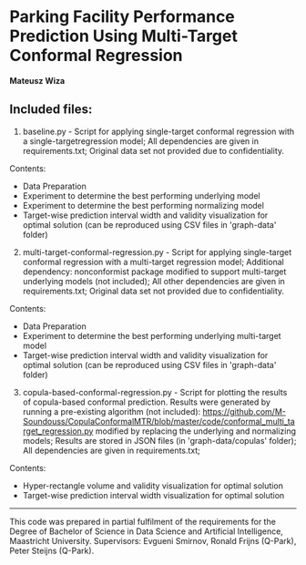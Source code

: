 # Parking Facility Performance Prediction Using Multi-Target Conformal Regression
**Mateusz Wiza**

## Included files:

1. baseline.py - Script for applying single-target conformal regression 
with a single-targetregression model; All dependencies are given in 
requirements.txt; Original data set not provided due to confidentiality.

Contents:
 - Data Preparation
 - Experiment to determine the best performing underlying model
 - Experiment to determine the best performing normalizing model
 - Target-wise prediction interval width and validity visualization for optimal solution
   (can be reproduced using CSV files in 'graph-data' folder)

2. multi-target-conformal-regression.py - Script for applying single-target 
conformal regression with a multi-target regression model; Additional 
dependency: nonconformist package modified to support multi-target underlying
models (not included); All other dependencies are given in  requirements.txt; 
Original data set not provided due to confidentiality. 

Contents:
 - Data Preparation
 - Experiment to determine the best performing underlying multi-target model
 - Target-wise prediction interval width and validity visualization for optimal solution
   (can be reproduced using CSV files in 'graph-data' folder)

3. copula-based-conformal-regression.py - Script for plotting the results of
copula-based conformal prediction. Results were generated by running a pre-existing 
algorithm (not included): https://github.com/M-Soundouss/CopulaConformalMTR/blob/master/code/conformal_multi_target_regression.py
modified by replacing the underlying and normalizing models; Results are stored in
JSON files (in 'graph-data/copulas' folder); All dependencies are given in 
requirements.txt;

Contents:
 - Hyper-rectangle volume and validity visualization for optimal solution
 - Target-wise prediction interval width visualization for optimal solution



-------------
This code was prepared in partial fulfilment of the requirements for the
Degree of Bachelor of Science in Data Science and Artificial Intelligence,
Maastricht University. Supervisors: Evgueni Smirnov, Ronald Frijns (Q-Park),
Peter Steijns (Q-Park).
